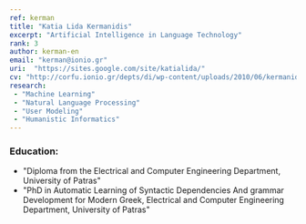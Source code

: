 ```yaml
---
ref: kerman
title: "Katia Lida Kermanidis"
excerpt: "Artificial Intelligence in Language Technology"
rank: 3
author: kerman-en
email: "kerman@ionio.gr"
uri:  "https://sites.google.com/site/katialida/"
cv: "http://corfu.ionio.gr/depts/di/wp-content/uploads/2010/06/kermanidou_cv_gr_2011.pdf"
research:
 - "Machine Learning"
 - "Natural Language Processing"
 - "User Modeling"
 - "Humanistic Informatics"
---
```


### Education:
  - "Diploma from the Electrical and Computer Engineering Department, University of Patras"
  - "PhD in Automatic Learning of Syntactic Dependencies And grammar Development for Modern Greek, Electrical and Computer Engineering Department, University of Patras"

